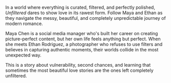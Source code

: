 In a world where everything is curated, filtered, and perfectly polished, *Unfiltered* dares to show love in its rawest form. Follow Maya and Ethan as they navigate the messy, beautiful, and completely unpredictable journey of modern romance.

Maya Chen is a social media manager who's built her career on creating picture-perfect content, but her own life feels anything but perfect. When she meets Ethan Rodriguez, a photographer who refuses to use filters and believes in capturing authentic moments, their worlds collide in the most unexpected way.

This is a story about vulnerability, second chances, and learning that sometimes the most beautiful love stories are the ones left completely unfiltered.
